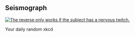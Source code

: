 ## Seismograph
[![The reverse only works if the subject has a nervous twitch.](https://imgs.xkcd.com/comics/seismograph.png)](https://xkcd.com/711/ "The reverse only works if the subject has a nervous twitch.")

Your daily random xkcd
